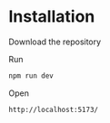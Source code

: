 # Installation

Download the repository

Run
```bash
npm run dev
```
Open 
```bash
http://localhost:5173/
```
